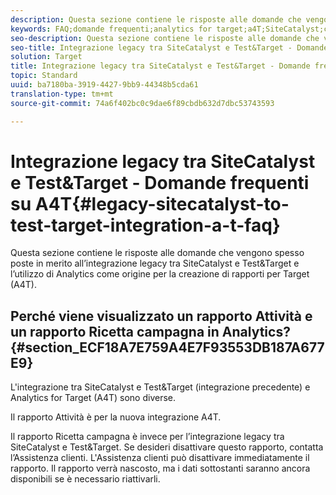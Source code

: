 ```yaml
---
description: Questa sezione contiene le risposte alle domande che vengono spesso poste in merito all’integrazione legacy tra SiteCatalyst e Test&Target e l’utilizzo di Analytics come origine per la creazione di rapporti per Target (A4T).
keywords: FAQ;domande frequenti;analytics for target;a4T;SiteCatalyst;campagna>ricetta;Test&Target ;integrazione
seo-description: Questa sezione contiene le risposte alle domande che vengono spesso poste in merito all’integrazione legacy tra SiteCatalyst e Test&Target e l’utilizzo di Analytics come origine per la creazione di rapporti per Target (A4T).
seo-title: Integrazione legacy tra SiteCatalyst e Test&Target - Domande frequenti su A4T
solution: Target
title: Integrazione legacy tra SiteCatalyst e Test&Target - Domande frequenti su A4T
topic: Standard
uuid: ba7180ba-3919-4427-9bb9-44348b5cda61
translation-type: tm+mt
source-git-commit: 74a6f402bc0c9dae6f89cbdb632d7dbc53743593

---
```



# Integrazione legacy tra SiteCatalyst e Test&amp;Target - Domande frequenti su A4T{#legacy-sitecatalyst-to-test-target-integration-a-t-faq}

Questa sezione contiene le risposte alle domande che vengono spesso poste in merito all’integrazione legacy tra SiteCatalyst e Test&amp;Target e l’utilizzo di Analytics come origine per la creazione di rapporti per Target (A4T).

## Perché viene visualizzato un rapporto Attività e un rapporto Ricetta campagna in Analytics? {#section_ECF18A7E759A4E7F93553DB187A677E9}

L&#39;integrazione tra SiteCatalyst e Test&amp;Target (integrazione precedente) e Analytics for Target (A4T) sono diverse.

Il rapporto Attività è per la nuova integrazione A4T.

Il rapporto Ricetta campagna è invece per l’integrazione legacy tra SiteCatalyst e Test&amp;Target. Se desideri disattivare questo rapporto, contatta l’Assistenza clienti. L&#39;Assistenza clienti può disattivare immediatamente il rapporto. Il rapporto verrà nascosto, ma i dati sottostanti saranno ancora disponibili se è necessario riattivarli.
